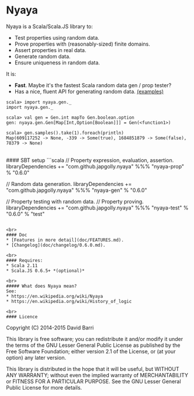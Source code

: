 Nyaya
=====

Nyaya is a Scala/Scala.JS library to:
* Test properties using random data.
* Prove properties with (reasonably-sized) finite domains.
* Assert properties in real data.
* Generate random data.
* Ensure uniqueness in random data.

It is:
* **Fast**. Maybe it's the fastest Scala random data gen / prop tester?
* Has a nice, fluent API for generating random data. [(examples)](doc/FEATURES.md#generating-random-data)
```
scala> import nyaya.gen._
import nyaya.gen._

scala> val gen = Gen.int mapTo Gen.boolean.option
gen: nyaya.gen.Gen[Map[Int,Option[Boolean]]] = Gen(<function1>)

scala> gen.samples().take(1).foreach(println)
Map(609117252 -> None, -339 -> Some(true), 1684851879 -> Some(false), 78379 -> None)
```

<br>
#### SBT setup
```scala
// Property expression, evaluation, assertion.
libraryDependencies += "com.github.japgolly.nyaya" %%% "nyaya-prop" % "0.6.0"

// Random data generation.
libraryDependencies += "com.github.japgolly.nyaya" %%% "nyaya-gen" % "0.6.0"

// Property testing with random data.
// Property proving.
libraryDependencies += "com.github.japgolly.nyaya" %%% "nyaya-test" % "0.6.0" % "test"
```

<br>
#### Doc
* [Features in more detail](doc/FEATURES.md).
* [Changelog](doc/changelog/0.6.0.md).

<br>
#### Requires:
* Scala 2.11
* Scala.JS 0.6.5+ *(optional)*

<br>
##### What does Nyaya mean?
See:
* https://en.wikipedia.org/wiki/Nyaya
* https://en.wikipedia.org/wiki/History_of_logic

<br>
#### Licence
```
Copyright (C) 2014-2015 David Barri

This library is free software; you can redistribute it and/or
modify it under the terms of the GNU Lesser General Public
License as published by the Free Software Foundation; either
version 2.1 of the License, or (at your option) any later version.

This library is distributed in the hope that it will be useful,
but WITHOUT ANY WARRANTY; without even the implied warranty of
MERCHANTABILITY or FITNESS FOR A PARTICULAR PURPOSE.  See the GNU
Lesser General Public License for more details.
```
